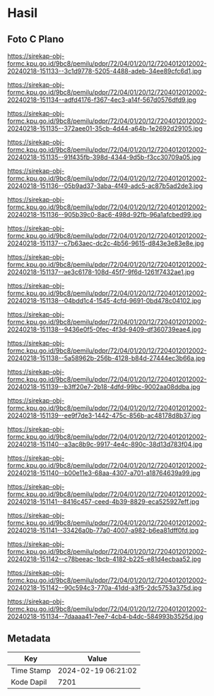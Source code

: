# Hasil

## Foto C Plano

https://sirekap-obj-formc.kpu.go.id/9bc8/pemilu/pdpr/72/04/01/20/12/7204012012002-20240218-151133--3c1d9778-5205-4488-adeb-34ee89cfc6d1.jpg

https://sirekap-obj-formc.kpu.go.id/9bc8/pemilu/pdpr/72/04/01/20/12/7204012012002-20240218-151134--adfd4176-f367-4ec3-a14f-567d0576dfd9.jpg

https://sirekap-obj-formc.kpu.go.id/9bc8/pemilu/pdpr/72/04/01/20/12/7204012012002-20240218-151135--372aee01-35cb-4d44-a64b-1e2692d29105.jpg

https://sirekap-obj-formc.kpu.go.id/9bc8/pemilu/pdpr/72/04/01/20/12/7204012012002-20240218-151135--91f435fb-398d-4344-9d5b-f3cc30709a05.jpg

https://sirekap-obj-formc.kpu.go.id/9bc8/pemilu/pdpr/72/04/01/20/12/7204012012002-20240218-151136--05b9ad37-3aba-4f49-adc5-ac87b5ad2de3.jpg

https://sirekap-obj-formc.kpu.go.id/9bc8/pemilu/pdpr/72/04/01/20/12/7204012012002-20240218-151136--905b39c0-8ac6-498d-92fb-96a1afcbed99.jpg

https://sirekap-obj-formc.kpu.go.id/9bc8/pemilu/pdpr/72/04/01/20/12/7204012012002-20240218-151137--c7b63aec-dc2c-4b56-9615-d843e3e83e8e.jpg

https://sirekap-obj-formc.kpu.go.id/9bc8/pemilu/pdpr/72/04/01/20/12/7204012012002-20240218-151137--ae3c6178-108d-45f7-9f6d-1261f7432ae1.jpg

https://sirekap-obj-formc.kpu.go.id/9bc8/pemilu/pdpr/72/04/01/20/12/7204012012002-20240218-151138--04bdd1c4-1545-4cfd-9691-0bd478c04102.jpg

https://sirekap-obj-formc.kpu.go.id/9bc8/pemilu/pdpr/72/04/01/20/12/7204012012002-20240218-151138--9436e0f5-0fec-4f3d-9409-df360739eae4.jpg

https://sirekap-obj-formc.kpu.go.id/9bc8/pemilu/pdpr/72/04/01/20/12/7204012012002-20240218-151138--5a58962b-256b-4128-b84d-27444ec3b66a.jpg

https://sirekap-obj-formc.kpu.go.id/9bc8/pemilu/pdpr/72/04/01/20/12/7204012012002-20240218-151139--b3ff20e7-2b18-4dfd-99bc-9002aa08ddba.jpg

https://sirekap-obj-formc.kpu.go.id/9bc8/pemilu/pdpr/72/04/01/20/12/7204012012002-20240218-151139--ee9f7de3-1442-475c-856b-ac48178d8b37.jpg

https://sirekap-obj-formc.kpu.go.id/9bc8/pemilu/pdpr/72/04/01/20/12/7204012012002-20240218-151140--a3ac8b9c-9917-4e4c-890c-38d13d783f04.jpg

https://sirekap-obj-formc.kpu.go.id/9bc8/pemilu/pdpr/72/04/01/20/12/7204012012002-20240218-151140--b00e11e3-68aa-4307-a701-a18764639a99.jpg

https://sirekap-obj-formc.kpu.go.id/9bc8/pemilu/pdpr/72/04/01/20/12/7204012012002-20240218-151141--8416c457-ceed-4b39-8829-eca525927eff.jpg

https://sirekap-obj-formc.kpu.go.id/9bc8/pemilu/pdpr/72/04/01/20/12/7204012012002-20240218-151141--33426a0b-77a0-4007-a982-b6ea81dff0fd.jpg

https://sirekap-obj-formc.kpu.go.id/9bc8/pemilu/pdpr/72/04/01/20/12/7204012012002-20240218-151142--c78beeac-1bcb-4182-b225-e81d4ecbaa52.jpg

https://sirekap-obj-formc.kpu.go.id/9bc8/pemilu/pdpr/72/04/01/20/12/7204012012002-20240218-151142--90c594c3-770a-41dd-a3f5-2dc5753a375d.jpg

https://sirekap-obj-formc.kpu.go.id/9bc8/pemilu/pdpr/72/04/01/20/12/7204012012002-20240218-151134--7daaaa41-7ee7-4cb4-b4dc-584993b3525d.jpg


## Metadata

| Key        | Value               |
| ---------- | ------------------- |
| Time Stamp | 2024-02-19 06:21:02 |
| Kode Dapil | 7201                |



